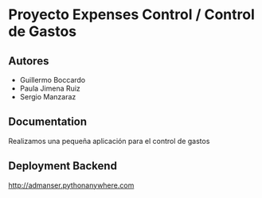
# Proyecto Expenses Control / Control de Gastos





## Autores

-  Guillermo Boccardo
-  Paula Jimena Ruiz
-  Sergio Manzaraz
## Documentation

Realizamos una pequeña aplicación para el control de gastos


## Deployment Backend

http://admanser.pythonanywhere.com

